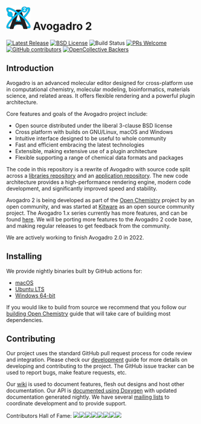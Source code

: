 ![Avogadro 2][Avogadro2Logo] Avogadro 2
==========
[![Latest Release](https://img.shields.io/github/v/release/openchemistry/avogadroapp)](https://github.com/OpenChemistry/avogadroapp/releases) [![BSD License](https://img.shields.io/github/license/openchemistry/avogadroapp)](https://github.com/OpenChemistry/avogadroapp/blob/master/LICENSE) ![Build Status](https://img.shields.io/github/workflow/status/openchemistry/avogadrolibs/CMake%20Build%20Matrix) [![PRs Welcome](https://img.shields.io/badge/PRs-welcome-brightgreen.svg?style=flat-square)](http://makeapullrequest.com) [![GitHub contributors](https://img.shields.io/github/contributors/openchemistry/avogadroapp.svg?style=flat)]()  [![OpenCollective Backers](https://img.shields.io/opencollective/all/open-chemistry)](https://opencollective.com/open-chemistry)

Introduction
------------

Avogadro is an advanced molecular editor designed for cross-platform use in
computational chemistry, molecular modeling, bioinformatics, materials science,
and related areas. It offers flexible rendering and a powerful plugin
architecture. 

Core features and goals of the Avogadro project include:

* Open source distributed under the liberal 3-clause BSD license
* Cross platform with builds on GNU/Linux, macOS and Windows
* Intuitive interface designed to be useful to whole community
* Fast and efficient embracing the latest technologies
* Extensible, making extensive use of a plugin architecture
* Flexible supporting a range of chemical data formats and packages

The code in this repository is a rewrite of Avogadro with source
code split across 
a [libraries repository](https://github.com/openchemistry/avogadrolibs) 
and an [application repository](https://github.com/openchemistry/avogadroapp).
The new code architecture provides a high-performance rendering engine, modern
code development, and significantly improved speed and stability.

Avogadro 2 is being developed as part of the [Open Chemistry][OpenChemistry]
project by an open community, and was started at [Kitware][Kitware] as
an open source community project. The Avogadro 1.x series currently has more
features, and can be found [here][Avogadro1]. We will be porting more features
to the Avogadro 2 code base, and making regular releases to get feedback from
the community.

We are actively working to finish Avogadro 2.0 in 2022.

Installing
----------

We provide nightly binaries built by GitHub actions for:
* [macOS](https://nightly.link/OpenChemistry/avogadrolibs/workflows/build_cmake/master/macOS.dmg.zip)
* [Ubuntu LTS](https://nightly.link/OpenChemistry/avogadrolibs/workflows/build_cmake/master/Ubuntu2004.tar.gz.zip)
* [Windows 64-bit](https://nightly.link/OpenChemistry/avogadrolibs/workflows/build_cmake/master/Win64.exe.zip)

If you would like to build from source we recommend that you
follow our [building Open Chemistry][Build] guide that will take care of
building most dependencies.

Contributing
------------

Our project uses the standard GitHub pull request process for code review
and integration. Please check our [development][Development] guide for more
details on developing and contributing to the project. The GitHub issue
tracker can be used to report bugs, make feature requests, etc.

Our [wiki][Wiki] is used to document features, flesh out designs and host other
documentation. Our API is [documented using Doxygen][Doxygen] with updated
documentation generated nightly. We have several [mailing lists][MailingLists]
to coordinate development and to provide support.

Contributors Hall of Fame:
[![](https://sourcerer.io/fame/ghutchis/openchemistry/avogadrolibs/images/0)](https://sourcerer.io/fame/ghutchis/openchemistry/avogadrolibs/links/0)[![](https://sourcerer.io/fame/ghutchis/openchemistry/avogadrolibs/images/1)](https://sourcerer.io/fame/ghutchis/openchemistry/avogadrolibs/links/1)[![](https://sourcerer.io/fame/ghutchis/openchemistry/avogadrolibs/images/2)](https://sourcerer.io/fame/ghutchis/openchemistry/avogadrolibs/links/2)[![](https://sourcerer.io/fame/ghutchis/openchemistry/avogadrolibs/images/3)](https://sourcerer.io/fame/ghutchis/openchemistry/avogadrolibs/links/3)[![](https://sourcerer.io/fame/ghutchis/openchemistry/avogadrolibs/images/4)](https://sourcerer.io/fame/ghutchis/openchemistry/avogadrolibs/links/4)[![](https://sourcerer.io/fame/ghutchis/openchemistry/avogadrolibs/images/5)](https://sourcerer.io/fame/ghutchis/openchemistry/avogadrolibs/links/5)[![](https://sourcerer.io/fame/ghutchis/openchemistry/avogadrolibs/images/6)](https://sourcerer.io/fame/ghutchis/openchemistry/avogadrolibs/links/6)[![](https://sourcerer.io/fame/ghutchis/openchemistry/avogadrolibs/images/7)](https://sourcerer.io/fame/ghutchis/openchemistry/avogadrolibs/links/7)

  [Avogadro2Logo]: https://raw.githubusercontent.com/OpenChemistry/avogadrolibs/master/docs/avogadro2_64.png "Avogadro2"
  [OpenChemistry]: http://openchemistry.org/ "Open Chemistry Project"
  [OpenChemistryLogo]: https://raw.githubusercontent.com/OpenChemistry/avogadrolibs/master/docs/OpenChemistry128.png "Open Chemistry"
  [Kitware]: http://kitware.com/ "Kitware, Inc."
  [KitwareLogo]: http://www.kitware.com/img/small_logo_over.png "Kitware"
  [Avogadro1]: http://avogadro.cc/ "Avogadro 1"
  [Dashboard]: http://cdash.openchemistry.org/index.php?project=AvogadroLibs "Avogadro Dashboard"
  [Build]: http://wiki.openchemistry.org/Build "Building Avogadro"
  [Development]: http://wiki.openchemistry.org/Development "Development guide"
  [Wiki]: http://wiki.openchemistry.org/ "Open Chemistry wiki"
  [Doxygen]: http://doc.openchemistry.org/avogadrolibs/api/ "API documentation"
  [MailingLists]: http://openchemistry.org/mailing-lists "Mailing Lists"
